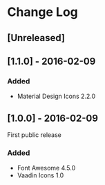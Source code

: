# Change Log

## [Unreleased]



## [1.1.0] - 2016-02-09
### Added
- Material Design Icons 2.2.0

## [1.0.0] - 2016-02-09
First public release
### Added
- Font Awesome 4.5.0
- Vaadin Icons 1.0

